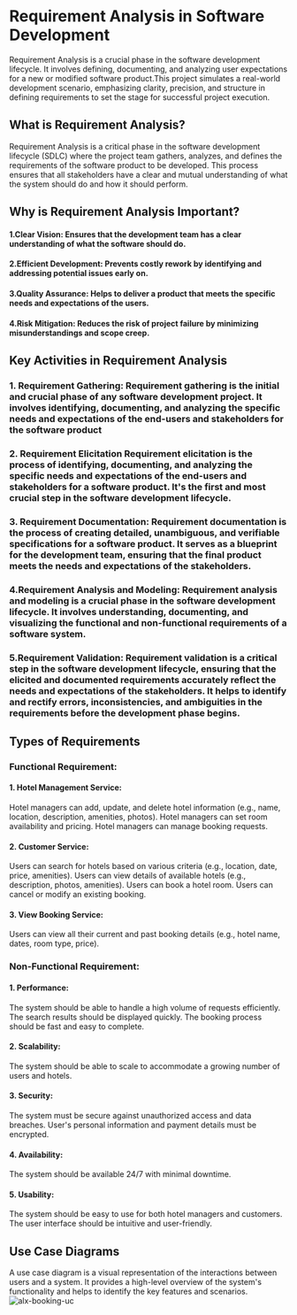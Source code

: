 # Requirement Analysis in Software Development
Requirement Analysis is a crucial phase in the software development lifecycle. It involves defining, documenting, and analyzing user expectations for a new or modified software product.This project simulates a real-world development scenario, emphasizing clarity, precision, and structure in defining requirements to set the stage for successful project execution.

## What is Requirement Analysis?
Requirement Analysis is a critical phase in the software development lifecycle (SDLC) where the project team gathers, analyzes, and defines the requirements of the software product to be developed. This process ensures that all stakeholders have a clear and mutual understanding of what the system should do and how it should perform.

## Why is Requirement Analysis Important?
#### 1.Clear Vision: Ensures that the development team has a clear understanding of what the software should do.
#### 2.Efficient Development: Prevents costly rework by identifying and addressing potential issues early on.   
#### 3.Quality Assurance: Helps to deliver a product that meets the specific needs and expectations of the users.   
#### 4.Risk Mitigation: Reduces the risk of project failure by minimizing misunderstandings and scope creep.

## Key Activities in Requirement Analysis
### 1. Requirement Gathering: Requirement gathering is the initial and crucial phase of any software development project. It involves identifying, documenting, and analyzing the specific needs and expectations of the end-users and stakeholders for the software product
### 2. Requirement Elicitation Requirement elicitation is the process of identifying, documenting, and analyzing the specific needs and expectations of the end-users and stakeholders for a software product. It's the first and most crucial step in the software development lifecycle.
### 3. Requirement Documentation: Requirement documentation is the process of creating detailed, unambiguous, and verifiable specifications for a software product. It serves as a blueprint for the development team, ensuring that the final product meets the needs and expectations of the stakeholders.
### 4.Requirement Analysis and Modeling: Requirement analysis and modeling is a crucial phase in the software development lifecycle. It involves understanding, documenting, and visualizing the functional and non-functional requirements of a software system.
### 5.Requirement Validation: Requirement validation is a critical step in the software development lifecycle, ensuring that the elicited and documented requirements accurately reflect the needs and expectations of the stakeholders. It helps to identify and rectify errors, inconsistencies, and ambiguities in the requirements before the development phase begins.

## Types of Requirements
### Functional Requirement:
#### 1. Hotel Management Service:
Hotel managers can add, update, and delete hotel information (e.g., name, location, description, amenities, photos).
Hotel managers can set room availability and pricing.
Hotel managers can manage booking requests.
#### 2. Customer Service:
Users can search for hotels based on various criteria (e.g., location, date, price, amenities).
Users can view details of available hotels (e.g., description, photos, amenities).
Users can book a hotel room.
Users can cancel or modify an existing booking.
#### 3. View Booking Service:
Users can view all their current and past booking details (e.g., hotel name, dates, room type, price).
### Non-Functional Requirement:
#### 1. Performance:
The system should be able to handle a high volume of requests efficiently.
The search results should be displayed quickly.
The booking process should be fast and easy to complete.
#### 2. Scalability:
The system should be able to scale to accommodate a growing number of users and hotels.
#### 3. Security:
The system must be secure against unauthorized access and data breaches.
User's personal information and payment details must be encrypted.
#### 4. Availability:
The system should be available 24/7 with minimal downtime.
#### 5. Usability:
The system should be easy to use for both hotel managers and customers.
The user interface should be intuitive and user-friendly.


## Use Case Diagrams
A use case diagram is a visual representation of the interactions between users and a system. It provides a high-level overview of the system's functionality and helps to identify the key features and scenarios.
![alx-booking-uc](https://github.com/user-attachments/assets/7a569dd8-b42a-4dbd-a672-a6006ecca507)



